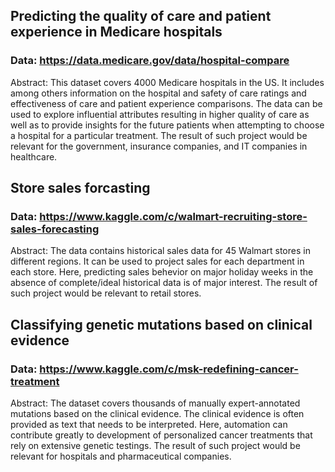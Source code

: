 
## Predicting the quality of care and patient experience in Medicare hospitals
### Data: https://data.medicare.gov/data/hospital-compare
Abstract: This dataset covers 4000 Medicare hospitals in the US. It includes among others information on the hospital and safety of care ratings and effectiveness of care and patient experience comparisons. The data can be used to explore influential attributes resulting in higher quality of care as well as to provide insights for the future patients when attempting to choose a hospital for a particular treatment. The result of such project would be relevant for the government, insurance companies, and IT companies in healthcare.


## Store sales forcasting
### Data: https://www.kaggle.com/c/walmart-recruiting-store-sales-forecasting
Abstract: The data contains historical sales data for 45 Walmart stores in different regions. It can be used to project sales for each department in each store. Here, predicting sales behevior on major holiday weeks in the absence of complete/ideal historical data is of major interest. The result of such project would be relevant to retail stores.


## Classifying genetic mutations based on clinical evidence
### Data: https://www.kaggle.com/c/msk-redefining-cancer-treatment
Abstract: The dataset covers thousands of manually expert-annotated mutations based on the clinical evidence. The clinical evidence is often provided as text that needs to be interpreted. Here, automation can contribute greatly to development of personalized cancer treatments that rely on extensive genetic testings. The result of such project would be relevant for hospitals and pharmaceutical companies.



